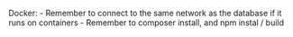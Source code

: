 Docker:
    - Remember to connect to the same network as the database if it runs on containers
    - Remember to composer install, and npm instal / build